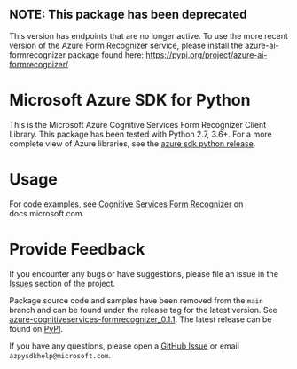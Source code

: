 ## NOTE: This package has been deprecated

This version has endpoints that are no longer active. To use the more recent version of the Azure Form Recognizer service,
please install the azure-ai-formrecognizer package found here: https://pypi.org/project/azure-ai-formrecognizer/

# Microsoft Azure SDK for Python

This is the Microsoft Azure Cognitive Services Form Recognizer Client Library.
This package has been tested with Python 2.7, 3.6+.
For a more complete view of Azure libraries, see the [azure sdk python release](https://aka.ms/azsdk/python/all).


# Usage




For code examples, see [Cognitive Services Form Recognizer](https://docs.microsoft.com/python/api/overview/azure/) on docs.microsoft.com.


# Provide Feedback

If you encounter any bugs or have suggestions, please file an issue in the
[Issues](https://github.com/Azure/azure-sdk-for-python/issues)
section of the project. 




Package source code and samples have been removed from the `main` branch and can be found under the release tag for the latest version. See [azure-cognitiveservices-formrecognizer_0.1.1](https://github.com/Azure/azure-sdk-for-python/tree/azure-cognitiveservices-formrecognizer_0.1.1/sdk/cognitiveservices/azure-cognitiveservices-formrecognizer). The latest release can be found on [PyPI](https://pypi.org/project/azure-cognitiveservices-formrecognizer/).

If you have any questions, please open a [GitHub Issue](https://github.com/Azure/azure-sdk-for-python/issues) or email `azpysdkhelp@microsoft.com`.